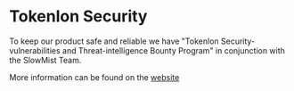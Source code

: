 # Tokenlon Security

To keep our product safe and reliable we have "Tokenlon Security-vulnerabilities and Threat-intelligence Bounty Program" in conjunction with the SlowMist Team.

More information can be found on the [website](https://tokenlon.io)
